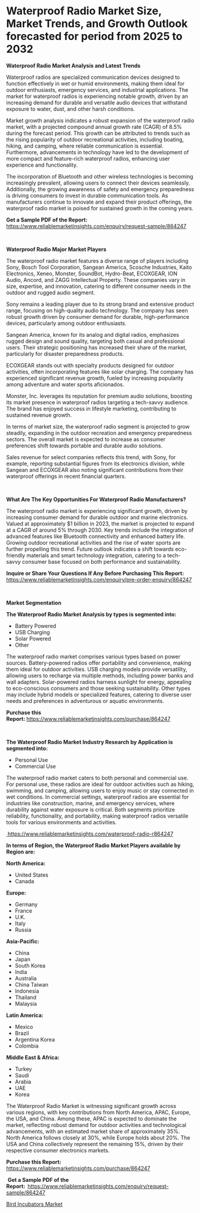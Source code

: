 <p><h1>Waterproof Radio Market Size, Market Trends, and Growth Outlook forecasted for period from 2025 to 2032</h1></p><p><strong>Waterproof Radio Market Analysis and Latest Trends</strong></p>
<p><p>Waterproof radios are specialized communication devices designed to function effectively in wet or humid environments, making them ideal for outdoor enthusiasts, emergency services, and industrial applications. The market for waterproof radios is experiencing notable growth, driven by an increasing demand for durable and versatile audio devices that withstand exposure to water, dust, and other harsh conditions.</p><p>Market growth analysis indicates a robust expansion of the waterproof radio market, with a projected compound annual growth rate (CAGR) of 8.5% during the forecast period. This growth can be attributed to trends such as the rising popularity of outdoor recreational activities, including boating, hiking, and camping, where reliable communication is essential. Furthermore, advancements in technology have led to the development of more compact and feature-rich waterproof radios, enhancing user experience and functionality.</p><p>The incorporation of Bluetooth and other wireless technologies is becoming increasingly prevalent, allowing users to connect their devices seamlessly. Additionally, the growing awareness of safety and emergency preparedness is driving consumers to invest in durable communication tools. As manufacturers continue to innovate and expand their product offerings, the waterproof radio market is poised for sustained growth in the coming years.</p></p>
<p><strong>Get a Sample PDF of the Report:&nbsp;</strong> <a href="https://www.reliablemarketinsights.com/enquiry/request-sample/864247?utm_campaign=3037&utm_medium=2&utm_source=Github&utm_content=ia&utm_term=05042025&utm_id=waterproof-radio">https://www.reliablemarketinsights.com/enquiry/request-sample/864247</a></p>
<p>&nbsp;</p>
<p><strong>Waterproof Radio Major Market Players</strong></p>
<p><p>The waterproof radio market features a diverse range of players including Sony, Bosch Tool Corporation, Sangean America, Scosche Industries, Kaito Electronics, Xeneo, Monster, SoundBot, Hydro-Beat, ECOXGEAR, ION Audio, Ancord, and ZAGG Intellectual Property. These companies vary in size, expertise, and innovation, catering to different consumer needs in the outdoor and rugged audio segment.</p><p>Sony remains a leading player due to its strong brand and extensive product range, focusing on high-quality audio technology. The company has seen robust growth driven by consumer demand for durable, high-performance devices, particularly among outdoor enthusiasts. </p><p>Sangean America, known for its analog and digital radios, emphasizes rugged design and sound quality, targeting both casual and professional users. Their strategic positioning has increased their share of the market, particularly for disaster preparedness products.</p><p>ECOXGEAR stands out with specialty products designed for outdoor activities, often incorporating features like solar charging. The company has experienced significant revenue growth, fueled by increasing popularity among adventure and water sports aficionados.</p><p>Monster, Inc. leverages its reputation for premium audio solutions, boosting its market presence in waterproof radios targeting a tech-savvy audience. The brand has enjoyed success in lifestyle marketing, contributing to sustained revenue growth.</p><p>In terms of market size, the waterproof radio segment is projected to grow steadily, expanding in the outdoor recreation and emergency preparedness sectors. The overall market is expected to increase as consumer preferences shift towards portable and durable audio solutions.</p><p>Sales revenue for select companies reflects this trend, with Sony, for example, reporting substantial figures from its electronics division, while Sangean and ECOXGEAR also noting significant contributions from their waterproof offerings in recent financial quarters.</p></p>
<p>&nbsp;</p>
<p><strong>What Are The Key Opportunities For Waterproof Radio Manufacturers?</strong></p>
<p><p>The waterproof radio market is experiencing significant growth, driven by increasing consumer demand for durable outdoor and marine electronics. Valued at approximately $1 billion in 2023, the market is projected to expand at a CAGR of around 5% through 2030. Key trends include the integration of advanced features like Bluetooth connectivity and enhanced battery life. Growing outdoor recreational activities and the rise of water sports are further propelling this trend. Future outlook indicates a shift towards eco-friendly materials and smart technology integration, catering to a tech-savvy consumer base focused on both performance and sustainability.</p></p>
<p><strong>Inquire or Share Your Questions If Any Before Purchasing This Report:</strong> <a href="https://www.reliablemarketinsights.com/enquiry/pre-order-enquiry/864247?utm_campaign=3037&utm_medium=2&utm_source=Github&utm_content=ia&utm_term=05042025&utm_id=waterproof-radio">https://www.reliablemarketinsights.com/enquiry/pre-order-enquiry/864247</a></p>
<p>&nbsp;</p>
<p><strong>Market Segmentation</strong></p>
<p><strong>The Waterproof Radio Market Analysis by types is segmented into:</strong></p>
<p><ul><li>Battery Powered</li><li>USB Charging</li><li>Solar Powered</li><li>Other</li></ul></p>
<p><p>The waterproof radio market comprises various types based on power sources. Battery-powered radios offer portability and convenience, making them ideal for outdoor activities. USB charging models provide versatility, allowing users to recharge via multiple methods, including power banks and wall adapters. Solar-powered radios harness sunlight for energy, appealing to eco-conscious consumers and those seeking sustainability. Other types may include hybrid models or specialized features, catering to diverse user needs and preferences in adventurous or aquatic environments.</p></p>
<p><strong>Purchase this Report:&nbsp;</strong><a href="https://www.reliablemarketinsights.com/purchase/864247?utm_campaign=3037&utm_medium=2&utm_source=Github&utm_content=ia&utm_term=05042025&utm_id=waterproof-radio">https://www.reliablemarketinsights.com/purchase/864247</a></p>
<p>&nbsp;</p>
<p><strong>The Waterproof Radio Market Industry Research by Application is segmented into:</strong></p>
<p><ul><li>Personal Use</li><li>Commercial Use</li></ul></p>
<p><p>The waterproof radio market caters to both personal and commercial use. For personal use, these radios are ideal for outdoor activities such as hiking, swimming, and camping, allowing users to enjoy music or stay connected in wet conditions. In commercial settings, waterproof radios are essential for industries like construction, marine, and emergency services, where durability against water exposure is critical. Both segments prioritize reliability, functionality, and portability, making waterproof radios versatile tools for various environments and activities.</p></p>
<p><a href="https://www.reliablemarketinsights.com/waterproof-radio-r864247?utm_campaign=3037&utm_medium=2&utm_source=Github&utm_content=ia&utm_term=05042025&utm_id=waterproof-radio">&nbsp;https://www.reliablemarketinsights.com/waterproof-radio-r864247</a></p>
<p><strong>In terms of Region, the Waterproof Radio Market Players available by Region are:</strong></p>
<p>
    <p> <strong> North America: </strong>
        <ul>
            <li>United States</li>
            <li>Canada</li>
        </ul>
        </p> 
    <p> <strong> Europe: </strong>
        <ul>
            <li>Germany</li>
            <li>France</li>
            <li>U.K.</li>
            <li>Italy</li>
            <li>Russia</li>
        </ul>
        </p> 
    <p> <strong> Asia-Pacific: </strong>
        <ul>
            <li>China</li>
            <li>Japan</li>
            <li>South Korea</li>
            <li>India</li>
            <li>Australia</li>
            <li>China Taiwan</li>
            <li>Indonesia</li>
            <li>Thailand</li>
            <li>Malaysia</li>
        </ul>
        </p> 
    <p> <strong> Latin America: </strong>
        <ul>
            <li>Mexico</li>
            <li>Brazil</li>
            <li>Argentina Korea</li>
            <li>Colombia</li>
        </ul>
        </p> 
    <p> <strong> Middle East & Africa: </strong>
        <ul>
            <li>Turkey</li>
            <li>Saudi</li>
            <li>Arabia</li>
            <li>UAE</li>
            <li>Korea</li>
        </ul>
    </p>
    </p>
<p><p>The Waterproof Radio Market is witnessing significant growth across various regions, with key contributions from North America, APAC, Europe, the USA, and China. Among these, APAC is expected to dominate the market, reflecting robust demand for outdoor activities and technological advancements, with an estimated market share of approximately 35%. North America follows closely at 30%, while Europe holds about 20%. The USA and China collectively represent the remaining 15%, driven by their respective consumer electronics markets.</p></p>
<p><strong>Purchase this Report: </strong><a href="https://www.reliablemarketinsights.com/purchase/864247?utm_campaign=3037&utm_medium=2&utm_source=Github&utm_content=ia&utm_term=05042025&utm_id=waterproof-radio">https://www.reliablemarketinsights.com/purchase/864247</a></p>
<p>&nbsp;<strong>Get a Sample PDF of the Report:&nbsp;&nbsp;</strong><a href="https://www.reliablemarketinsights.com/enquiry/request-sample/864247?utm_campaign=3037&utm_medium=2&utm_source=Github&utm_content=ia&utm_term=05042025&utm_id=waterproof-radio">https://www.reliablemarketinsights.com/enquiry/request-sample/864247</a></p>
<p><strong></strong></p>
<p><p><a href="https://github.com/ternainglin/Market-Research-Report-List-1/blob/main/bird-incubators-market.md?utm_campaign=3037&utm_medium=2&utm_source=Github&utm_content=ia&utm_term=05042025&utm_id=waterproof-radio">Bird Incubators Market</a></p></p>